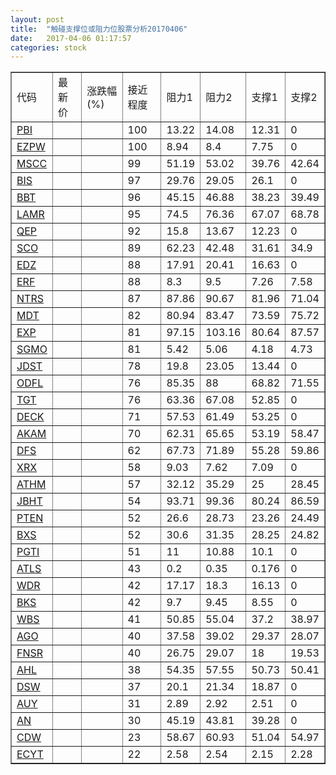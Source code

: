 ```yaml
---
layout: post
title:  "触碰支撑位或阻力位股票分析20170406"
date:   2017-04-06 01:17:57
categories: stock
---
```

<script type="text/javascript">
var stockList = []
stockList.push('gb_pbi');
stockList.push('gb_ezpw');
stockList.push('gb_mscc');
stockList.push('gb_bis');
stockList.push('gb_bbt');
stockList.push('gb_lamr');
stockList.push('gb_qep');
stockList.push('gb_sco');
stockList.push('gb_edz');
stockList.push('gb_erf');
stockList.push('gb_ntrs');
stockList.push('gb_mdt');
stockList.push('gb_exp');
stockList.push('gb_sgmo');
stockList.push('gb_jdst');
stockList.push('gb_odfl');
stockList.push('gb_tgt');
stockList.push('gb_deck');
stockList.push('gb_akam');
stockList.push('gb_dfs');
stockList.push('gb_xrx');
stockList.push('gb_athm');
stockList.push('gb_jbht');
stockList.push('gb_pten');
stockList.push('gb_bxs');
stockList.push('gb_pgti');
stockList.push('gb_atls');
stockList.push('gb_wdr');
stockList.push('gb_bks');
stockList.push('gb_wbs');
stockList.push('gb_ago');
stockList.push('gb_fnsr');
stockList.push('gb_ahl');
stockList.push('gb_dsw');
stockList.push('gb_auy');
stockList.push('gb_an');
stockList.push('gb_cdw');
stockList.push('gb_ecyt');
</script>
<table border="1">
 <tr>
 <td>代码</td>
 <td>最新价</td>
 <td>涨跌幅(%)</td>
 <td>接近程度</td>
 <td>阻力1</td>
 <td>阻力2</td>
 <td>支撑1</td>
 <td>支撑2</td>
</tr>
  <tr id="pbi" class="red">
  <td><a href="http://stock.finance.sina.com.cn/usstock/quotes/PBI.html" target="_blank">PBI</a></td><td></td><td></td><td>100</td><td>13.22</td><td>14.08</td><td>12.31</td><td>0</td></tr>
  <tr id="ezpw" class="green">
  <td><a href="http://stock.finance.sina.com.cn/usstock/quotes/EZPW.html" target="_blank">EZPW</a></td><td></td><td></td><td>100</td><td>8.94</td><td>8.4</td><td>7.75</td><td>0</td></tr>
  <tr id="mscc" class="red">
  <td><a href="http://stock.finance.sina.com.cn/usstock/quotes/MSCC.html" target="_blank">MSCC</a></td><td></td><td></td><td>99</td><td>51.19</td><td>53.02</td><td>39.76</td><td>42.64</td></tr>
  <tr id="bis" class="red">
  <td><a href="http://stock.finance.sina.com.cn/usstock/quotes/BIS.html" target="_blank">BIS</a></td><td></td><td></td><td>97</td><td>29.76</td><td>29.05</td><td>26.1</td><td>0</td></tr>
  <tr id="bbt" class="red">
  <td><a href="http://stock.finance.sina.com.cn/usstock/quotes/BBT.html" target="_blank">BBT</a></td><td></td><td></td><td>96</td><td>45.15</td><td>46.88</td><td>38.23</td><td>39.49</td></tr>
  <tr id="lamr" class="red">
  <td><a href="http://stock.finance.sina.com.cn/usstock/quotes/LAMR.html" target="_blank">LAMR</a></td><td></td><td></td><td>95</td><td>74.5</td><td>76.36</td><td>67.07</td><td>68.78</td></tr>
  <tr id="qep" class="green">
  <td><a href="http://stock.finance.sina.com.cn/usstock/quotes/QEP.html" target="_blank">QEP</a></td><td></td><td></td><td>92</td><td>15.8</td><td>13.67</td><td>12.23</td><td>0</td></tr>
  <tr id="sco" class="green">
  <td><a href="http://stock.finance.sina.com.cn/usstock/quotes/SCO.html" target="_blank">SCO</a></td><td></td><td></td><td>89</td><td>62.23</td><td>42.48</td><td>31.61</td><td>34.9</td></tr>
  <tr id="edz" class="green">
  <td><a href="http://stock.finance.sina.com.cn/usstock/quotes/EDZ.html" target="_blank">EDZ</a></td><td></td><td></td><td>88</td><td>17.91</td><td>20.41</td><td>16.63</td><td>0</td></tr>
  <tr id="erf" class="red">
  <td><a href="http://stock.finance.sina.com.cn/usstock/quotes/ERF.html" target="_blank">ERF</a></td><td></td><td></td><td>88</td><td>8.3</td><td>9.5</td><td>7.26</td><td>7.58</td></tr>
  <tr id="ntrs" class="red">
  <td><a href="http://stock.finance.sina.com.cn/usstock/quotes/NTRS.html" target="_blank">NTRS</a></td><td></td><td></td><td>87</td><td>87.86</td><td>90.67</td><td>81.96</td><td>71.04</td></tr>
  <tr id="mdt" class="red">
  <td><a href="http://stock.finance.sina.com.cn/usstock/quotes/MDT.html" target="_blank">MDT</a></td><td></td><td></td><td>82</td><td>80.94</td><td>83.47</td><td>73.59</td><td>75.72</td></tr>
  <tr id="exp" class="red">
  <td><a href="http://stock.finance.sina.com.cn/usstock/quotes/EXP.html" target="_blank">EXP</a></td><td></td><td></td><td>81</td><td>97.15</td><td>103.16</td><td>80.64</td><td>87.57</td></tr>
  <tr id="sgmo" class="red">
  <td><a href="http://stock.finance.sina.com.cn/usstock/quotes/SGMO.html" target="_blank">SGMO</a></td><td></td><td></td><td>81</td><td>5.42</td><td>5.06</td><td>4.18</td><td>4.73</td></tr>
  <tr id="jdst" class="green">
  <td><a href="http://stock.finance.sina.com.cn/usstock/quotes/JDST.html" target="_blank">JDST</a></td><td></td><td></td><td>78</td><td>19.8</td><td>23.05</td><td>13.44</td><td>0</td></tr>
  <tr id="odfl" class="red">
  <td><a href="http://stock.finance.sina.com.cn/usstock/quotes/ODFL.html" target="_blank">ODFL</a></td><td></td><td></td><td>76</td><td>85.35</td><td>88</td><td>68.82</td><td>71.55</td></tr>
  <tr id="tgt" class="green">
  <td><a href="http://stock.finance.sina.com.cn/usstock/quotes/TGT.html" target="_blank">TGT</a></td><td></td><td></td><td>76</td><td>63.36</td><td>67.08</td><td>52.85</td><td>0</td></tr>
  <tr id="deck" class="red">
  <td><a href="http://stock.finance.sina.com.cn/usstock/quotes/DECK.html" target="_blank">DECK</a></td><td></td><td></td><td>71</td><td>57.53</td><td>61.49</td><td>53.25</td><td>0</td></tr>
  <tr id="akam" class="green">
  <td><a href="http://stock.finance.sina.com.cn/usstock/quotes/AKAM.html" target="_blank">AKAM</a></td><td></td><td></td><td>70</td><td>62.31</td><td>65.65</td><td>53.19</td><td>58.47</td></tr>
  <tr id="dfs" class="red">
  <td><a href="http://stock.finance.sina.com.cn/usstock/quotes/DFS.html" target="_blank">DFS</a></td><td></td><td></td><td>62</td><td>67.73</td><td>71.89</td><td>55.28</td><td>59.86</td></tr>
  <tr id="xrx" class="green">
  <td><a href="http://stock.finance.sina.com.cn/usstock/quotes/XRX.html" target="_blank">XRX</a></td><td></td><td></td><td>58</td><td>9.03</td><td>7.62</td><td>7.09</td><td>0</td></tr>
  <tr id="athm" class="red">
  <td><a href="http://stock.finance.sina.com.cn/usstock/quotes/ATHM.html" target="_blank">ATHM</a></td><td></td><td></td><td>57</td><td>32.12</td><td>35.29</td><td>25</td><td>28.45</td></tr>
  <tr id="jbht" class="red">
  <td><a href="http://stock.finance.sina.com.cn/usstock/quotes/JBHT.html" target="_blank">JBHT</a></td><td></td><td></td><td>54</td><td>93.71</td><td>99.36</td><td>80.24</td><td>86.59</td></tr>
  <tr id="pten" class="green">
  <td><a href="http://stock.finance.sina.com.cn/usstock/quotes/PTEN.html" target="_blank">PTEN</a></td><td></td><td></td><td>52</td><td>26.6</td><td>28.73</td><td>23.26</td><td>24.49</td></tr>
  <tr id="bxs" class="red">
  <td><a href="http://stock.finance.sina.com.cn/usstock/quotes/BXS.html" target="_blank">BXS</a></td><td></td><td></td><td>52</td><td>30.6</td><td>31.35</td><td>28.25</td><td>24.82</td></tr>
  <tr id="pgti" class="green">
  <td><a href="http://stock.finance.sina.com.cn/usstock/quotes/PGTI.html" target="_blank">PGTI</a></td><td></td><td></td><td>51</td><td>11</td><td>10.88</td><td>10.1</td><td>0</td></tr>
  <tr id="atls" class="green">
  <td><a href="http://stock.finance.sina.com.cn/usstock/quotes/ATLS.html" target="_blank">ATLS</a></td><td></td><td></td><td>43</td><td>0.2</td><td>0.35</td><td>0.176</td><td>0</td></tr>
  <tr id="wdr" class="red">
  <td><a href="http://stock.finance.sina.com.cn/usstock/quotes/WDR.html" target="_blank">WDR</a></td><td></td><td></td><td>42</td><td>17.17</td><td>18.3</td><td>16.13</td><td>0</td></tr>
  <tr id="bks" class="green">
  <td><a href="http://stock.finance.sina.com.cn/usstock/quotes/BKS.html" target="_blank">BKS</a></td><td></td><td></td><td>42</td><td>9.7</td><td>9.45</td><td>8.55</td><td>0</td></tr>
  <tr id="wbs" class="red">
  <td><a href="http://stock.finance.sina.com.cn/usstock/quotes/WBS.html" target="_blank">WBS</a></td><td></td><td></td><td>41</td><td>50.85</td><td>55.04</td><td>37.2</td><td>38.97</td></tr>
  <tr id="ago" class="red">
  <td><a href="http://stock.finance.sina.com.cn/usstock/quotes/AGO.html" target="_blank">AGO</a></td><td></td><td></td><td>40</td><td>37.58</td><td>39.02</td><td>29.37</td><td>28.07</td></tr>
  <tr id="fnsr" class="red">
  <td><a href="http://stock.finance.sina.com.cn/usstock/quotes/FNSR.html" target="_blank">FNSR</a></td><td></td><td></td><td>40</td><td>26.75</td><td>29.07</td><td>18</td><td>19.53</td></tr>
  <tr id="ahl" class="green">
  <td><a href="http://stock.finance.sina.com.cn/usstock/quotes/AHL.html" target="_blank">AHL</a></td><td></td><td></td><td>38</td><td>54.35</td><td>57.55</td><td>50.73</td><td>50.41</td></tr>
  <tr id="dsw" class="green">
  <td><a href="http://stock.finance.sina.com.cn/usstock/quotes/DSW.html" target="_blank">DSW</a></td><td></td><td></td><td>37</td><td>20.1</td><td>21.34</td><td>18.87</td><td>0</td></tr>
  <tr id="auy" class="red">
  <td><a href="http://stock.finance.sina.com.cn/usstock/quotes/AUY.html" target="_blank">AUY</a></td><td></td><td></td><td>31</td><td>2.89</td><td>2.92</td><td>2.51</td><td>0</td></tr>
  <tr id="an" class="green">
  <td><a href="http://stock.finance.sina.com.cn/usstock/quotes/AN.html" target="_blank">AN</a></td><td></td><td></td><td>30</td><td>45.19</td><td>43.81</td><td>39.28</td><td>0</td></tr>
  <tr id="cdw" class="red">
  <td><a href="http://stock.finance.sina.com.cn/usstock/quotes/CDW.html" target="_blank">CDW</a></td><td></td><td></td><td>23</td><td>58.67</td><td>60.93</td><td>51.04</td><td>54.97</td></tr>
  <tr id="ecyt" class="red">
  <td><a href="http://stock.finance.sina.com.cn/usstock/quotes/ECYT.html" target="_blank">ECYT</a></td><td></td><td></td><td>22</td><td>2.58</td><td>2.54</td><td>2.15</td><td>2.28</td></tr>
</table>
